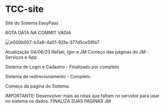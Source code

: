# TCC-site
Site do Sistema EasyPass

BOTA DATA NA COMMIT VADIA



![e000b007-b3a9-4a01-92fa-377d5ce59fa7](https://github.com/RafaelAlmeid00/TCC-site/assets/96080007/b8dd2310-d325-4950-8a7b-248226452792)


Atualização 04/06/23 Rafael, Igor e JM
Começo das páginas do JM - Serviços e App

Sistema de Login e Cadastro - Finalizado por completo

Sistema de redirecionamento - Completo

Começo da pagina do Sistema.

IMPORTANTE: Desenvolver mais as rotas que faltam no servidor para usar no sistema os dados.
FINALIZA SUAS PAGINAS JM
